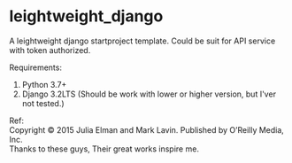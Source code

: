 # leightweight_django
A leightweight django startproject template. Could be suit for API service with token authorized.

Requirements:
1. Python 3.7+
2. Django 3.2LTS (Should be work with lower or higher version, but I'ver not tested.)

Ref:  
<Lightweight Django> Copyright © 2015 Julia Elman and Mark Lavin. Published by O’Reilly Media, Inc.  
Thanks to these guys, Their great works inspire me.
